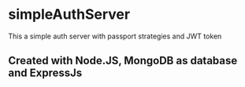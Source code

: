 # simpleAuthServer
This a simple auth server with passport strategies and JWT token 

## Created with Node.JS, MongoDB as database and ExpressJs
